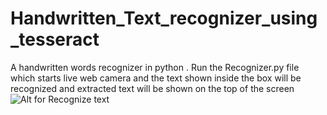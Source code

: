 # Handwritten_Text_recognizer_using_tesseract
A handwritten words recognizer in python .
Run the Recognizer.py file which starts live web camera and the text shown inside the box will be recognized and extracted text will be shown on the top of the screen
![Alt for Recognize text](https://github.com/Hameedkunkanoor/Handwritten_Text_recognizer_using_tesseract/blob/master/RecognizeRunText.gif)

